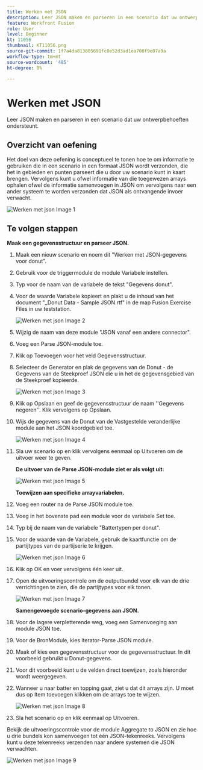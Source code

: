 ```yaml
---
title: Werken met JSON
description: Leer JSON maken en parseren in een scenario dat uw ontwerpbehoeften ondersteunt.
feature: Workfront Fusion
role: User
level: Beginner
kt: 11056
thumbnail: KT11056.png
source-git-commit: 1f7a4da813805691fc0e52d3ad1ea708f9e07a9a
workflow-type: tm+mt
source-wordcount: '485'
ht-degree: 0%

---
```



# Werken met JSON

Leer JSON maken en parseren in een scenario dat uw ontwerpbehoeften ondersteunt.

## Overzicht van oefening

Het doel van deze oefening is conceptueel te tonen hoe te om informatie te gebruiken die in een scenario in een formaat JSON wordt verzonden, die het in gebieden en punten parseert die u door uw scenario kunt in kaart brengen. Vervolgens kunt u ofwel informatie van die toegewezen arrays ophalen ofwel de informatie samenvoegen in JSON om vervolgens naar een ander systeem te worden verzonden dat JSON als ontvangende invoer verwacht.

![Werken met json Image 1](../12-exercises/assets/working-with-json-walkthrough-1.png)

## Te volgen stappen

**Maak een gegevensstructuur en parseer JSON.**

1. Maak een nieuw scenario en noem dit &quot;Werken met JSON-gegevens voor donut&quot;.
1. Gebruik voor de triggermodule de module Variabele instellen.
1. Typ voor de naam van de variabele de tekst &quot;Gegevens donut&quot;.
1. Voor de waarde Variabele kopieert en plakt u de inhoud van het document &quot;_Donut Data - Sample JSON.rtf&quot; in de map Fusion Exercise Files in uw teststation.

   ![Werken met json Image 2](../12-exercises/assets/working-with-json-walkthrough-2.png)

1. Wijzig de naam van deze module &quot;JSON vanaf een andere connector&quot;.
1. Voeg een Parse JSON-module toe.
1. Klik op Toevoegen voor het veld Gegevensstructuur.
1. Selecteer de Generator en plak de gegevens van de Donut - de Gegevens van de Steekproef JSON die u in het de gegevensgebied van de Steekproef kopieerde.

   ![Werken met json Image 3](../12-exercises/assets/working-with-json-walkthrough-3.png)

1. Klik op Opslaan en geef de gegevensstructuur de naam &#39;&#39;Gegevens negeren&#39;&#39;. Klik vervolgens op Opslaan.
1. Wijs de gegevens van de Donut van de Vastgestelde veranderlijke module aan het JSON koordgebied toe.

   ![Werken met json Image 4](../12-exercises/assets/working-with-json-walkthrough-4.png)

1. Sla uw scenario op en klik vervolgens eenmaal op Uitvoeren om de uitvoer weer te geven.

   **De uitvoer van de Parse JSON-module ziet er als volgt uit:**

   ![Werken met json Image 5](../12-exercises/assets/working-with-json-walkthrough-5.png)

   **Toewijzen aan specifieke arrayvariabelen.**

1. Voeg een router na de Parse JSON module toe.
1. Voeg in het bovenste pad een module voor de variabele Set toe.
1. Typ bij de naam van de variabele &quot;Battertypen per donut&quot;.
1. Voor de waarde van de Variabele, gebruik de kaartfunctie om de partijtypes van de partijserie te krijgen.

   ![Werken met json Image 6](../12-exercises/assets/working-with-json-walkthrough-6.png)

1. Klik op OK en voer vervolgens één keer uit.
1. Open de uitvoeringscontrole om de outputbundel voor elk van de drie verrichtingen te zien, die de partijtypes voor elk tonen.

   ![Werken met json Image 7](../12-exercises/assets/working-with-json-walkthrough-7.png)

   **Samengevoegde scenario-gegevens aan JSON.**

1. Voor de lagere verpletterende weg, voeg een Samenvoeging aan module JSON toe.
1. Voor de BronModule, kies iterator-Parse JSON module.
1. Maak of kies een gegevensstructuur voor de gegevensstructuur. In dit voorbeeld gebruikt u Donut-gegevens.
1. Voor dit voorbeeld kunt u de velden direct toewijzen, zoals hieronder wordt weergegeven.
1. Wanneer u naar batter en topping gaat, ziet u dat dit arrays zijn. U moet dus op Item toevoegen klikken om de arrays toe te wijzen.

   ![Werken met json Image 8](../12-exercises/assets/working-with-json-walkthrough-8.png)

1. Sla het scenario op en klik eenmaal op Uitvoeren.

Bekijk de uitvoeringscontrole voor de module Aggregate to JSON en zie hoe u drie bundels kon samenvoegen tot één JSON-tekenreeks. Vervolgens kunt u deze tekenreeks verzenden naar andere systemen die JSON verwachten.

![Werken met json Image 9](../12-exercises/assets/working-with-json-walkthrough-9.png)

